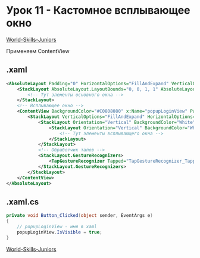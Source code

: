 # Урок 11 - Кастомное всплывающее окно

[World-Skills-Juniors](https://pavlenkodr.github.io/World-Skills-Juniors/)

Применяем ContentView

## .xaml

```xml
<AbsoluteLayout Padding="0" HorizontalOptions="FillAndExpand" VerticalOptions="FillAndExpand">
    <StackLayout AbsoluteLayout.LayoutBounds="0, 0, 1, 1" AbsoluteLayout.LayoutFlags="All">
        <!-- Тут элементы основного окна -->
    </StackLayout>
    <!-- Всплывающее окно -->
    <ContentView BackgroundColor="#C0808080" x:Name="popupLoginView" Padding="10, 0" IsVisible="false" AbsoluteLayout.LayoutBounds="0, 0, 1, 1" AbsoluteLayout.LayoutFlags="All">
        <StackLayout VerticalOptions="FillAndExpand" HorizontalOptions="FillAndExpand">
            <StackLayout Orientation="Vertical" BackgroundColor="White" VerticalOptions="CenterAndExpand" HorizontalOptions="CenterAndExpand">
                <StackLayout Orientation="Vertical" BackgroundColor="White">
                    <!-- Тут элементы всплывающего окна -->
                </StackLayout>
            </StackLayout>
            <!-- Обработчик тапов -->
            <StackLayout.GestureRecognizers>
                <TapGestureRecognizer Tapped="TapGestureRecognizer_Tapped"></TapGestureRecognizer>
            </StackLayout.GestureRecognizers>
        </StackLayout>
    </ContentView>
</AbsoluteLayout>
```

## .xaml.cs

```cs
private void Button_Clicked(object sender, EventArgs e)
{
    // popupLoginView - имя в xaml
    popupLoginView.IsVisible = true;
}
```

[World-Skills-Juniors](https://pavlenkodr.github.io/World-Skills-Juniors/)
